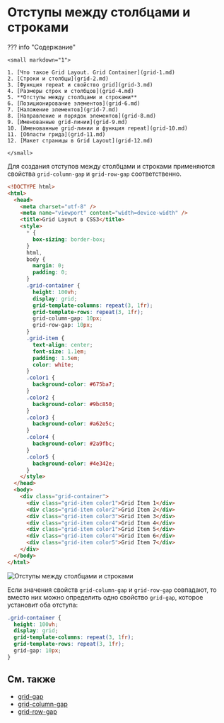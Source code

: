 # Отступы между столбцами и строками

??? info "Содержание"

    <small markdown="1">

    1. [Что такое Grid Layout. Grid Container](grid-1.md)
    2. [Строки и столбцы](grid-2.md)
    3. [Функция repeat и свойство grid](grid-3.md)
    4. [Размеры строк и столбцов](grid-4.md)
    5. **Отступы между столбцами и строками**
    6. [Позиционирование элементов](grid-6.md)
    7. [Наложение элементов](grid-7.md)
    8. [Направление и порядок элементов](grid-8.md)
    9. [Именованные grid-линии](grid-9.md)
    10. [Именованные grid-линии и функция repeat](grid-10.md)
    11. [Области грида](grid-11.md)
    12. [Макет страницы в Grid Layout](grid-12.md)

    </small>

Для создания отступов между столбцами и строками применяются свойства `grid-column-gap` и `grid-row-gap` соответственно.

```html
<!DOCTYPE html>
<html>
  <head>
    <meta charset="utf-8" />
    <meta name="viewport" content="width=device-width" />
    <title>Grid Layout в CSS3</title>
    <style>
      * {
        box-sizing: border-box;
      }
      html,
      body {
        margin: 0;
        padding: 0;
      }
      .grid-container {
        height: 100vh;
        display: grid;
        grid-template-columns: repeat(3, 1fr);
        grid-template-rows: repeat(3, 1fr);
        grid-column-gap: 10px;
        grid-row-gap: 10px;
      }
      .grid-item {
        text-align: center;
        font-size: 1.1em;
        padding: 1.5em;
        color: white;
      }
      .color1 {
        background-color: #675ba7;
      }
      .color2 {
        background-color: #9bc850;
      }
      .color3 {
        background-color: #a62e5c;
      }
      .color4 {
        background-color: #2a9fbc;
      }
      .color5 {
        background-color: #4e342e;
      }
    </style>
  </head>
  <body>
    <div class="grid-container">
      <div class="grid-item color1">Grid Item 1</div>
      <div class="grid-item color2">Grid Item 2</div>
      <div class="grid-item color3">Grid Item 3</div>
      <div class="grid-item color4">Grid Item 4</div>
      <div class="grid-item color1">Grid Item 5</div>
      <div class="grid-item color4">Grid Item 6</div>
      <div class="grid-item color5">Grid Item 7</div>
    </div>
  </body>
</html>
```

![Отступы между столбцами и строками](grid-5-1.png)

Если значения свойств `grid-column-gap` и `grid-row-gap` совпадают, то вместо них можно определить одно свойство `grid-gap`, которое установит оба отступа:

```css
.grid-container {
  height: 100vh;
  display: grid;
  grid-template-columns: repeat(3, 1fr);
  grid-template-rows: repeat(3, 1fr);
  grid-gap: 10px;
}
```

## См. также

- [grid-gap](/css/grid-gap/)
- [grid-column-gap](/css/grid-column-gap/)
- [grid-row-gap](/css/grid-row-gap/)
